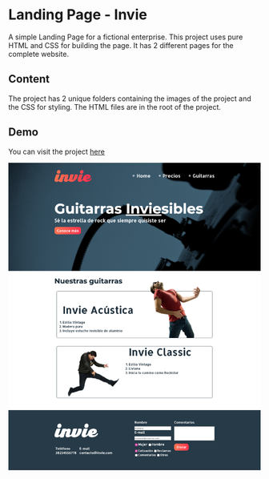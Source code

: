 # Landing Page - Invie
A simple Landing Page for a fictional enterprise. This project uses pure HTML and CSS for building the page. It has 2 different pages for the complete website.

## Content
The project has 2 unique folders containing the images of the project and the CSS for styling. The HTML files are in the root of the project. 

## Demo
You can visit the project [here](https://jesuswisord.github.io/Invie-prueba/)


![Demo en Web Desktop](./screencapture-jesuswisord-github-io-Invie-prueba-2020-05-12-15_23_28.png)
